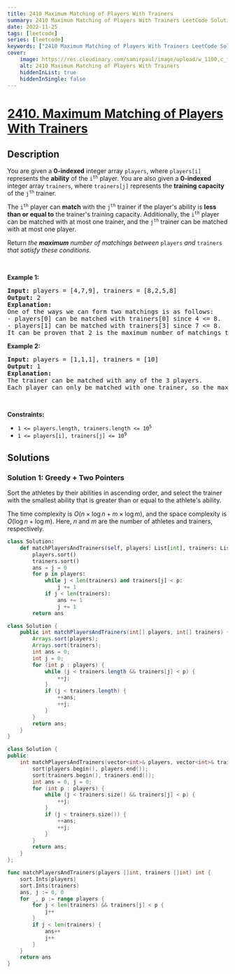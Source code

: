 ```yaml
---
title: 2410 Maximum Matching of Players With Trainers
summary: 2410 Maximum Matching of Players With Trainers LeetCode Solution Explained
date: 2022-11-25
tags: [leetcode]
series: [leetcode]
keywords: ["2410 Maximum Matching of Players With Trainers LeetCode Solution Explained in all languages", "2410 Maximum Matching of Players With Trainers", "LeetCode", "leetcode solution in Python3 C++ Java Go PHP Ruby Swift TypeScript Rust C# JavaScript C", "GeeksforGeeks", "InterviewBit", "Coding Ninjas", "HackerRank", "HackerEarth", "CodeChef", "TopCoder", "AlgoExpert", "freeCodeCamp", "Codeforces", "GitHub", "AtCoder", "Samir Paul"]
cover:
    image: https://res.cloudinary.com/samirpaul/image/upload/w_1100,c_fit,co_rgb:FFFFFF,l_text:Arial_75_bold:2410 Maximum Matching of Players With Trainers - Solution Explained/problem-solving.webp
    alt: 2410 Maximum Matching of Players With Trainers
    hiddenInList: true
    hiddenInSingle: false
---
```



# [2410. Maximum Matching of Players With Trainers](https://leetcode.com/problems/maximum-matching-of-players-with-trainers)


## Description

<p>You are given a <strong>0-indexed</strong> integer array <code>players</code>, where <code>players[i]</code> represents the <strong>ability</strong> of the <code>i<sup>th</sup></code> player. You are also given a <strong>0-indexed</strong> integer array <code>trainers</code>, where <code>trainers[j]</code> represents the <strong>training capacity </strong>of the <code>j<sup>th</sup></code> trainer.</p>

<p>The <code>i<sup>th</sup></code> player can <strong>match</strong> with the <code>j<sup>th</sup></code> trainer if the player&#39;s ability is <strong>less than or equal to</strong> the trainer&#39;s training capacity. Additionally, the <code>i<sup>th</sup></code> player can be matched with at most one trainer, and the <code>j<sup>th</sup></code> trainer can be matched with at most one player.</p>

<p>Return <em>the <strong>maximum</strong> number of matchings between </em><code>players</code><em> and </em><code>trainers</code><em> that satisfy these conditions.</em></p>

<p>&nbsp;</p>
<p><strong class="example">Example 1:</strong></p>

<pre>
<strong>Input:</strong> players = [4,7,9], trainers = [8,2,5,8]
<strong>Output:</strong> 2
<strong>Explanation:</strong>
One of the ways we can form two matchings is as follows:
- players[0] can be matched with trainers[0] since 4 &lt;= 8.
- players[1] can be matched with trainers[3] since 7 &lt;= 8.
It can be proven that 2 is the maximum number of matchings that can be formed.
</pre>

<p><strong class="example">Example 2:</strong></p>

<pre>
<strong>Input:</strong> players = [1,1,1], trainers = [10]
<strong>Output:</strong> 1
<strong>Explanation:</strong>
The trainer can be matched with any of the 3 players.
Each player can only be matched with one trainer, so the maximum answer is 1.
</pre>

<p>&nbsp;</p>
<p><strong>Constraints:</strong></p>

<ul>
	<li><code>1 &lt;= players.length, trainers.length &lt;= 10<sup>5</sup></code></li>
	<li><code>1 &lt;= players[i], trainers[j] &lt;= 10<sup>9</sup></code></li>
</ul>

## Solutions

### Solution 1: Greedy + Two Pointers

Sort the athletes by their abilities in ascending order, and select the trainer with the smallest ability that is greater than or equal to the athlete's ability.

The time complexity is $O(n \times \log n + m \times \log m)$, and the space complexity is $O(\log n + \log m)$. Here, $n$ and $m$ are the number of athletes and trainers, respectively.

<!-- tabs:start -->

```python
class Solution:
    def matchPlayersAndTrainers(self, players: List[int], trainers: List[int]) -> int:
        players.sort()
        trainers.sort()
        ans = j = 0
        for p in players:
            while j < len(trainers) and trainers[j] < p:
                j += 1
            if j < len(trainers):
                ans += 1
                j += 1
        return ans
```

```java
class Solution {
    public int matchPlayersAndTrainers(int[] players, int[] trainers) {
        Arrays.sort(players);
        Arrays.sort(trainers);
        int ans = 0;
        int j = 0;
        for (int p : players) {
            while (j < trainers.length && trainers[j] < p) {
                ++j;
            }
            if (j < trainers.length) {
                ++ans;
                ++j;
            }
        }
        return ans;
    }
}
```

```cpp
class Solution {
public:
    int matchPlayersAndTrainers(vector<int>& players, vector<int>& trainers) {
        sort(players.begin(), players.end());
        sort(trainers.begin(), trainers.end());
        int ans = 0, j = 0;
        for (int p : players) {
            while (j < trainers.size() && trainers[j] < p) {
                ++j;
            }
            if (j < trainers.size()) {
                ++ans;
                ++j;
            }
        }
        return ans;
    }
};
```

```go
func matchPlayersAndTrainers(players []int, trainers []int) int {
	sort.Ints(players)
	sort.Ints(trainers)
	ans, j := 0, 0
	for _, p := range players {
		for j < len(trainers) && trainers[j] < p {
			j++
		}
		if j < len(trainers) {
			ans++
			j++
		}
	}
	return ans
}
```

<!-- tabs:end -->

<!-- end -->
